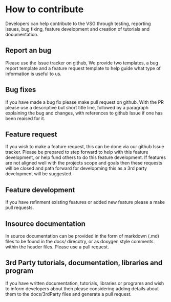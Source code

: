 # How to contribute
Developers can help contribute to the VSG through testing, reporting issues, bug fixing, feature development and creation of tutorials and documentation.

## Report an bug

Please use the Issue tracker on github,  We provide two templates, a bug report template and a feature request template to help guide what type of information is useful to us.

## Bug fixes

If you have made a bug fix please make pull request on github.  With the PR please use a descriptive but short title line, followed by a paragraph explaining the bug and changes, with references to github Issue if one has been reaised for it.

## Feature request

If you wish to make a feature request, this can be done via our github Issue tracker. Please be prepared to step forward to help with this feature development, or help fund others to do this feature development. If features are not aligned well with the projects scope and goals then these requests will be closed and path forward for developming this as a 3rd party development will be suggested.

## Feature development

If you have refinment existing features or added new feature please a make pull requests.

## Insource documentation

In source documentation can be provided in the form of markdown (.md) files to be found in the docs/ direcotry, or as doxygen style comments within the header files.  Please use a pull request.

## 3rd Party tutorials, documentation, libraries and program

If you have written documentation, tutorials, libraries or programs and wish to inform developers about then please considering adding details about them to the docs/3rdParty files and generate a pull request.
